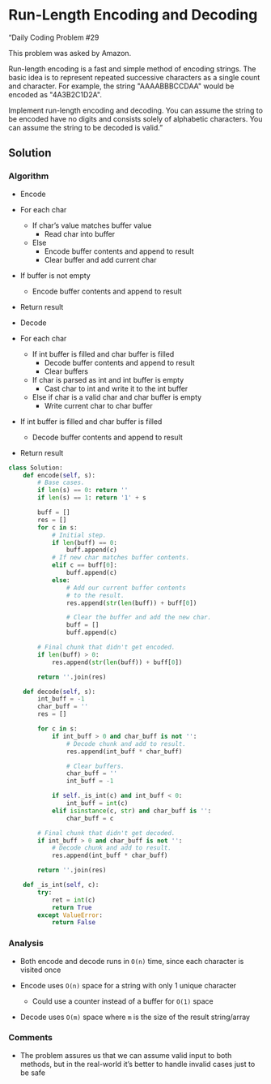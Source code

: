 # Run-Length Encoding and Decoding

“Daily Coding Problem #29

This problem was asked by Amazon.

Run-length encoding is a fast and simple method of encoding strings. The basic idea is to represent repeated successive characters as a single count and character. For example, the string "AAAABBBCCDAA" would be encoded as "4A3B2C1D2A".

Implement run-length encoding and decoding. You can assume the string to be encoded have no digits and consists solely of alphabetic characters. You can assume the string to be decoded is valid.”

## Solution

### Algorithm

* Encode
* For each char
	* If char’s value matches buffer value
		* Read char into buffer
	* Else
		* Encode buffer contents and append to result
		* Clear buffer and add current char
* If buffer is not empty
	* Encode buffer contents and append to result
* Return result

* Decode
* For each char
	* If int buffer is filled and char buffer is filled
		* Decode buffer contents and append to result
		* Clear buffers
	* If char is parsed as int and int buffer is empty
		* Cast char to int and write it to the int buffer
	* Else if char is a valid char and char buffer is empty
		* Write current char to char buffer
* If int buffer is filled and char buffer is filled
	* Decode buffer contents and append to result
* Return result

```py
class Solution:
	def encode(self, s):
		# Base cases.
		if len(s) == 0: return ''
		if len(s) == 1: return '1' + s

		buff = []
		res = []
		for c in s:
			# Initial step.
			if len(buff) == 0:
				buff.append(c)
			# If new char matches buffer contents.
			elif c == buff[0]:
				buff.append(c)
			else:
				# Add our current buffer contents
				# to the result.
				res.append(str(len(buff)) + buff[0])

				# Clear the buffer and add the new char.
				buff = []
				buff.append(c)

		# Final chunk that didn't get encoded.
		if len(buff) > 0:
			res.append(str(len(buff)) + buff[0])

		return ''.join(res)

	def decode(self, s):
		int_buff = -1
		char_buff = ''
		res = []

		for c in s:
			if int_buff > 0 and char_buff is not '':
				# Decode chunk and add to result.
				res.append(int_buff * char_buff)

				# Clear buffers.
				char_buff = ''
				int_buff = -1

			if self._is_int(c) and int_buff < 0:
				int_buff = int(c)
			elif isinstance(c, str) and char_buff is '':
				char_buff = c

		# Final chunk that didn't get decoded.
		if int_buff > 0 and char_buff is not '':
			# Decode chunk and add to result.
			res.append(int_buff * char_buff)

		return ''.join(res)

	def _is_int(self, c):
		try:
			ret = int(c)
			return True
		except ValueError:
			return False
```

### Analysis

* Both encode and decode runs in `O(n)` time, since each character is visited once

* Encode uses `O(n)` space for a string with only 1 unique character
    * Could use a counter instead of a buffer for `O(1)` space
* Decode uses `O(m)` space where `m` is the size of the result string/array

### Comments

* The problem assures us that we can assume valid input to both methods, but in the real-world it’s better to handle invalid cases just to be safe
